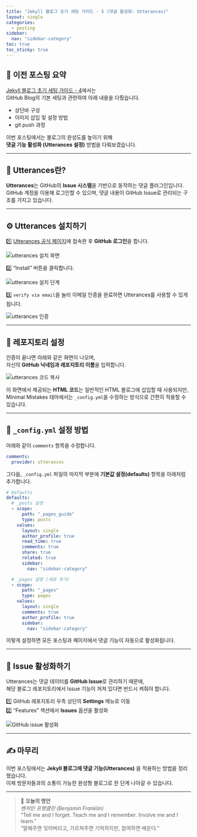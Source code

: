 ```yaml
---
title: "Jekyll 블로그 초기 세팅 가이드 - 5 (댓글 활성화: Utterances)"
layout: single
categories:
  - posting
sidebar:
  nav: "sidebar-category"
toc: true
toc_sticky: true
---
```


## 📘 이전 포스팅 요약

[Jekyll 블로그 초기 세팅 가이드 - 4](https://latentlabanonymous.github.io/posting/Jekyll_setting_4/)에서는  
GitHub Blog의 기본 세팅과 관련하여 아래 내용을 다뤘습니다.

- 상단바 구성  
- 이미지 삽입 및 설정 방법  
- git push 과정  

이번 포스팅에서는 블로그의 완성도를 높이기 위해  
**댓글 기능 활성화 (Utterances 설정)** 방법을 다뤄보겠습니다.

---

## 💬 Utterances란?

**Utterances**는 GitHub의 **Issue 시스템**을 기반으로 동작하는 댓글 플러그인입니다.  
GitHub 계정을 이용해 로그인할 수 있으며, 댓글 내용이 GitHub Issue로 관리되는 구조를 가지고 있습니다.

---

## ⚙️ Utterances 설치하기

1️⃣ [Utterances 공식 페이지](https://github.com/apps/utterances)에 접속한 후 **GitHub 로그인**을 합니다.  

<img src="{{ site.url }}{{ site.baseurl }}/assets/images/Jeklly_blog/posting/2025-10-15-Jekyll_setting_5/utterance.jpg" alt="utterances 설치 화면">

2️⃣ “Install” 버튼을 클릭합니다.

<img src="{{ site.url }}{{ site.baseurl }}/assets/images/Jeklly_blog/posting/2025-10-15-Jekyll_setting_5/utterance_1.jpg" alt="utterances 설치 단계">

3️⃣ `verify via email`을 눌러 이메일 인증을 완료하면 Utterances를 사용할 수 있게 됩니다.

<img src="{{ site.url }}{{ site.baseurl }}/assets/images/Jeklly_blog/posting/2025-10-15-Jekyll_setting_5/utterance_2.jpg" alt="utterances 인증">

---

## 🧩 레포지토리 설정

인증이 끝나면 아래와 같은 화면이 나오며,  
자신의 **GitHub 닉네임과 레포지토리 이름**을 입력합니다.

<img src="{{ site.url }}{{ site.baseurl }}/assets/images/Jeklly_blog/posting/2025-10-15-Jekyll_setting_5/code.jpg" alt="utterances 코드 복사">

이 화면에서 제공되는 **HTML 코드**는 일반적인 HTML 블로그에 삽입할 때 사용되지만,  
Minimal Mistakes 테마에서는 `_config.yml`을 수정하는 방식으로 간편히 적용할 수 있습니다.

---

## 🧾 `_config.yml` 설정 방법

아래와 같이 `comments` 항목을 수정합니다.

```yaml
comments:
  provider: utterances
```

그다음, `_config.yml` 파일의 마지막 부분에 **기본값 설정(defaults)** 항목을 아래처럼 추가합니다.

```yaml
# Defaults
defaults:
  # _posts 설정
  - scope:
      path: "_pages_guide"
      type: posts
    values:
      layout: single
      author_profile: true
      read_time: true
      comments: true
      share: true
      related: true
      sidebar:
        nav: "sidebar-category"

  # _pages 설정 (새로 추가)
  - scope:
      path: "_pages"
      type: pages
    values:
      layout: single
      comments: true
      author_profile: true
      sidebar:
        nav: "sidebar-category"
```

이렇게 설정하면 모든 포스팅과 페이지에서 댓글 기능이 자동으로 활성화됩니다.

---

## 🚀 Issue 활성화하기

Utterances는 댓글 데이터를 **GitHub Issue**로 관리하기 때문에,  
해당 블로그 레포지토리에서 Issue 기능이 꺼져 있다면 반드시 켜줘야 합니다.

1️⃣ GitHub 레포지토리 우측 상단의 **Settings** 메뉴로 이동  
2️⃣ “Features” 섹션에서 **Issues** 옵션을 활성화  

<img src="{{ site.url }}{{ site.baseurl }}/assets/images/Jeklly_blog/posting/2025-10-15-Jekyll_setting_5/issue.jpg" alt="GitHub issue 활성화">

---

## ✍️ 마무리

이번 포스팅에서는 **Jekyll 블로그에 댓글 기능(Utterances)** 을 적용하는 방법을 정리했습니다.  
이제 방문자들과의 소통이 가능한 완성형 블로그로 한 단계 나아갈 수 있습니다.  

---

> 💬 **오늘의 명언**  
> *벤저민 프랭클린 (Benjamin Franklin)*  
> “Tell me and I forget. Teach me and I remember. Involve me and I learn.”  
> “말해주면 잊어버리고, 가르쳐주면 기억하지만, 참여하면 배운다.”
